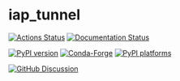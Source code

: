 # iap_tunnel

[![Actions Status][actions-badge]][actions-link]
[![Documentation Status][rtd-badge]][rtd-link]

[![PyPI version][pypi-version]][pypi-link]
[![Conda-Forge][conda-badge]][conda-link]
[![PyPI platforms][pypi-platforms]][pypi-link]

[![GitHub Discussion][github-discussions-badge]][github-discussions-link]

<!-- SPHINX-START -->

<!-- prettier-ignore-start -->
[actions-badge]:            https://github.com/mmngreco/iap_tunnel/workflows/CI/badge.svg
[actions-link]:             https://github.com/mmngreco/iap_tunnel/actions
[conda-badge]:              https://img.shields.io/conda/vn/conda-forge/iap_tunnel
[conda-link]:               https://github.com/conda-forge/iap_tunnel-feedstock
[github-discussions-badge]: https://img.shields.io/static/v1?label=Discussions&message=Ask&color=blue&logo=github
[github-discussions-link]:  https://github.com/mmngreco/iap_tunnel/discussions
[pypi-link]:                https://pypi.org/project/iap_tunnel/
[pypi-platforms]:           https://img.shields.io/pypi/pyversions/iap_tunnel
[pypi-version]:             https://img.shields.io/pypi/v/iap_tunnel
[rtd-badge]:                https://readthedocs.org/projects/iap_tunnel/badge/?version=latest
[rtd-link]:                 https://iap_tunnel.readthedocs.io/en/latest/?badge=latest

<!-- prettier-ignore-end -->
